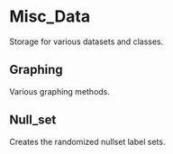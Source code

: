 # Misc_Data
Storage for various datasets and classes.
## Graphing
Various graphing methods.


## Null_set
Creates the randomized nullset label sets.
